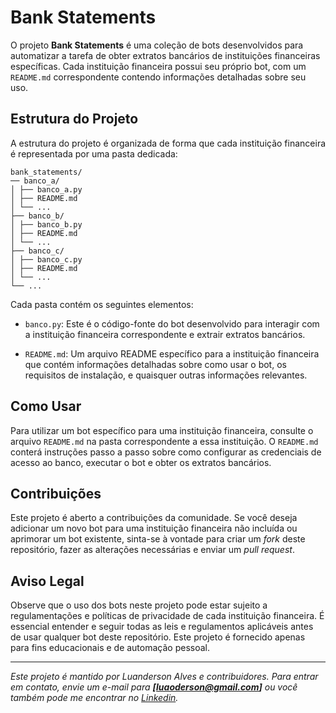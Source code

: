 # Bank Statements

O projeto **Bank Statements** é uma coleção de bots desenvolvidos para automatizar a tarefa de obter extratos bancários de instituições financeiras específicas. Cada instituição financeira possui seu próprio bot, com um `README.md` correspondente contendo informações detalhadas sobre seu uso.

## Estrutura do Projeto

A estrutura do projeto é organizada de forma que cada instituição financeira é representada por uma pasta dedicada:

```
bank_statements/
── banco_a/
│ ├── banco_a.py
│ ├── README.md
│ └── ...
├── banco_b/
│ ├── banco_b.py
│ ├── README.md
│ └── ...
├── banco_c/
│ ├── banco_c.py
│ ├── README.md
│ └── ...
└── ...
```

Cada pasta contém os seguintes elementos:

- `banco.py`: Este é o código-fonte do bot desenvolvido para interagir com a instituição financeira correspondente e extrair extratos bancários.

- `README.md`: Um arquivo README específico para a instituição financeira que contém informações detalhadas sobre como usar o bot, os requisitos de instalação, e quaisquer outras informações relevantes.

## Como Usar

Para utilizar um bot específico para uma instituição financeira, consulte o arquivo `README.md` na pasta correspondente a essa instituição. O `README.md` conterá instruções passo a passo sobre como configurar as credenciais de acesso ao banco, executar o bot e obter os extratos bancários.

## Contribuições

Este projeto é aberto a contribuições da comunidade. Se você deseja adicionar um novo bot para uma instituição financeira não incluída ou aprimorar um bot existente, sinta-se à vontade para criar um *fork* deste repositório, fazer as alterações necessárias e enviar um *pull request*.

## Aviso Legal

Observe que o uso dos bots neste projeto pode estar sujeito a regulamentações e políticas de privacidade de cada instituição financeira. É essencial entender e seguir todas as leis e regulamentos aplicáveis antes de usar qualquer bot deste repositório. Este projeto é fornecido apenas para fins educacionais e de automação pessoal.

---

*Este projeto é mantido por Luanderson Alves e contribuidores. Para entrar em contato, envie um e-mail para **[luaoderson@gmail.com]** ou você também pode me encontrar no [Linkedin](https://www.linkedin.com/in/luandersonalvesdev/).*
